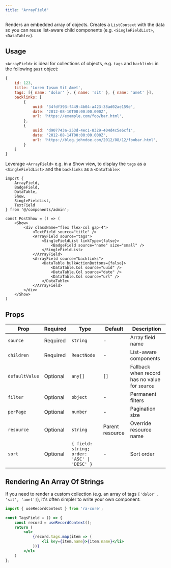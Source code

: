 ```yaml
---
title: "ArrayField"
---
```


Renders an embedded array of objects. Creates a `ListContext` with the data so you can reuse list-aware child components (e.g. `<SingleFieldList>`, `<DataTable>`).

## Usage

`<ArrayField>` is ideal for collections of objects, e.g. `tags` and `backlinks` in the following `post` object:

```js
{
    id: 123,
    title: 'Lorem Ipsum Sit Amet',
    tags: [{ name: 'dolor' }, { name: 'sit' }, { name: 'amet' }],
    backlinks: [
        {
            uuid: '34fdf393-f449-4b04-a423-38ad02ae159e',
            date: '2012-08-10T00:00:00.000Z',
            url: 'https://example.com/foo/bar.html',
        },
        {
            uuid: 'd907743a-253d-4ec1-8329-404d4c5e6cf1',
            date: '2012-08-14T00:00:00.000Z',
            url: 'https://blog.johndoe.com/2012/08/12/foobar.html',
        }
    ]
}
```

Leverage `<ArrayField>` e.g. in a Show view, to display the `tags` as a `<SingleFieldList>` and the `backlinks` as a `<DataTable>`:

```tsx
import { 
    ArrayField,
    BadgeField,
    DataTable,
    Show,
    SingleFieldList,
    TextField
} from '@/components/admin';

const PostShow = () => (
    <Show>
        <div className="flex flex-col gap-4">
            <TextField source="title" />
            <ArrayField source="tags">
                <SingleFieldList linkType={false}>
                    <BadgeField source="name" size="small" />
                </SingleFieldList>
            </ArrayField>
            <ArrayField source="backlinks">
                <DataTable bulkActionButtons={false}>
                    <DataTable.Col source="uuid" />
                    <DataTable.Col source="date" />
                    <DataTable.Col source="url" />
                </DataTable>
            </ArrayField>
        </div>
    </Show>
)
```

## Props

| Prop | Required | Type | Default | Description |
|------|----------|------|---------|-------------|
| `source` | Required | `string` | - | Array field name |
| `children` | Required | `ReactNode` | - | List-aware components |
| `defaultValue` | Optional | `any[]` | `[]` | Fallback when record has no value for `source` |
| `filter` | Optional | `object` | - | Permanent filters |
| `perPage` | Optional | `number` | - | Pagination size |
| `resource` | Optional | `string` | Parent resource | Override resource name |
| `sort` | Optional | `{ field: string; order: 'ASC' \| 'DESC' }` | - | Sort order |

## Rendering An Array Of Strings

If you need to render a custom collection (e.g. an array of tags `['dolor', 'sit', 'amet']`), it's often simpler to write your own component:

```jsx
import { useRecordContext } from 'ra-core';

const TagsField = () => {
    const record = useRecordContext();
    return (
        <ul>
            {record.tags.map(item => (
                <li key={item.name}>{item.name}</li>
            ))}
        </ul>
    )
};
```
